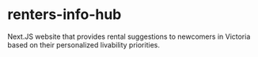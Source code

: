 # renters-info-hub
Next.JS website that provides rental suggestions to newcomers in Victoria based on their personalized livability priorities.
